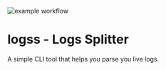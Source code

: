 ![example workflow](https://github.com/todoesverso/logss/actions/workflows/quickstartrs.yml/badge.svg)


# logss - Logs Splitter

A simple CLI tool that helps you parse you live logs.
